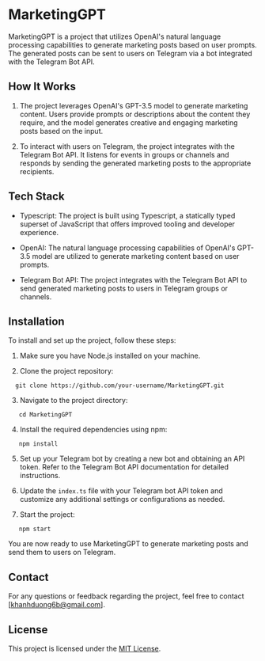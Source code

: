 # MarketingGPT

MarketingGPT is a project that utilizes OpenAI's natural language processing capabilities to generate marketing posts based on user prompts. The generated posts can be sent to users on Telegram via a bot integrated with the Telegram Bot API.

## How It Works

1. The project leverages OpenAI's GPT-3.5 model to generate marketing content. Users provide prompts or descriptions about the content they require, and the model generates creative and engaging marketing posts based on the input.

2. To interact with users on Telegram, the project integrates with the Telegram Bot API. It listens for events in groups or channels and responds by sending the generated marketing posts to the appropriate recipients.

## Tech Stack

- Typescript: The project is built using Typescript, a statically typed superset of JavaScript that offers improved tooling and developer experience.

- OpenAI: The natural language processing capabilities of OpenAI's GPT-3.5 model are utilized to generate marketing content based on user prompts.

- Telegram Bot API: The project integrates with the Telegram Bot API to send generated marketing posts to users in Telegram groups or channels.

## Installation

To install and set up the project, follow these steps:

1. Make sure you have Node.js installed on your machine.

2. Clone the project repository:

```
  git clone https://github.com/your-username/MarketingGPT.git
```

3. Navigate to the project directory:

```
   cd MarketingGPT
```

4. Install the required dependencies using npm:

```
   npm install
```

5. Set up your Telegram bot by creating a new bot and obtaining an API token. Refer to the Telegram Bot API documentation for detailed instructions.

6. Update the `index.ts` file with your Telegram bot API token and customize any additional settings or configurations as needed.

7. Start the project:

```
   npm start
```

You are now ready to use MarketingGPT to generate marketing posts and send them to users on Telegram.

## Contact

For any questions or feedback regarding the project, feel free to contact [khanhduong6b@gmail.com].

## License

This project is licensed under the [MIT License](https://opensource.org/licenses/MIT).
